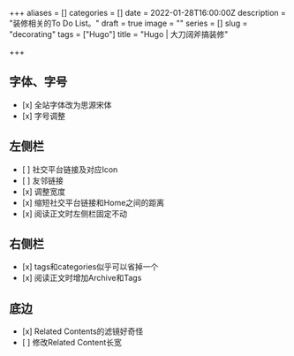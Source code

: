 +++
aliases = []
categories = []
date = 2022-01-28T16:00:00Z
description = "装修相关的To Do List。"
draft = true
image = ""
series = []
slug = "decorating"
tags = ["Hugo"]
title = "Hugo | 大刀阔斧搞装修"

+++
## 字体、字号

* \[x\] 全站字体改为思源宋体
* \[x\] 字号调整

## 左侧栏

* \[ \] 社交平台链接及对应Icon
* \[ \] 友邻链接
* \[x\] 调整宽度
* \[x\] 缩短社交平台链接和Home之间的距离
* \[x\] 阅读正文时左侧栏固定不动

## 右侧栏

* \[x\] tags和categories似乎可以省掉一个
* \[x\] 阅读正文时增加Archive和Tags

## 底边

* \[x\] Related Contents的滤镜好奇怪
* \[ \] 修改Related Content长宽